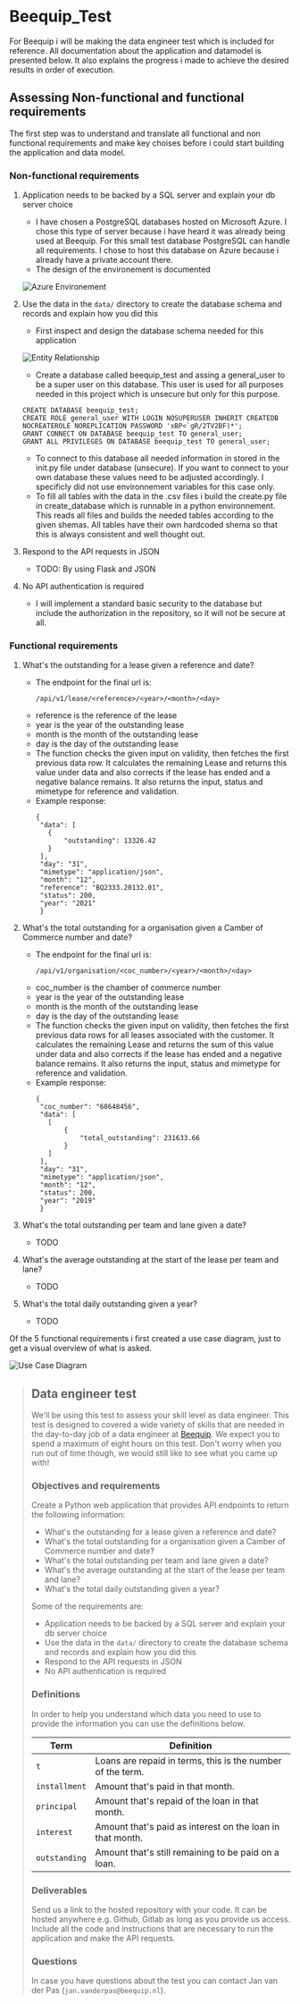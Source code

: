 # Beequip_Test

For Beequip i will be making the data engineer test which is included for reference. All documentation about the application and datamodel is presented below. It also explains the progress i made to achieve the desired results in order of execution.

## Assessing Non-functional and functional requirements

The first step was to understand and translate all functional and non functional requirements and make key choises before i could start building the application and data model.

### Non-functional requirements

1. Application needs to be backed by a SQL server and explain your db server choice
   - I have chosen a PostgreSQL databases hosted on Microsoft Azure. I chose this type of server because i have heard it was already being used at Beequip. For this small test database PostgreSQL can handle all requirements. I chose to host this database on Azure because i already have a private account there.  
   - The design of the environement is documented
   
   ![Azure Environement](docs/20211207_Azure_Cloud_Beequip.png)  
   

2. Use the data in the `data/` directory to create the database schema and records and explain how you did this
   - First inspect and design the database schema needed for this application
   
   ![Entity Relationship](docs/20211209_Entity_Relationship.png)    
   
   - Create a database called beequip_test and assing a general_user to be a super user on this database. This user is used for all purposes needed in this project which is unsecure but only for this purpose.
   ```
   CREATE DATABASE beequip_test;
   CREATE ROLE general_user WITH LOGIN NOSUPERUSER INHERIT CREATEDB NOCREATEROLE NOREPLICATION PASSWORD 'xBP<`gR/2TV2BF)*';
   GRANT CONNECT ON DATABASE beequip_test TO general_user;
   GRANT ALL PRIVILEGES ON DATABASE beequip_test TO general_user;
   ```
   - To connect to this database all needed information in stored in the init.py file under database (unsecure). If you want to connect to your own database these values need to be adjusted accordingly. I specificly did not use environnement variables for this case only.
   - To fill all tables with the data in the .csv files i build the create.py file in create_database which is runnable in a python environnement. This reads all files and builds the needed tables according to the given shemas. All tables have their own hardcoded shema so that this is always consistent and well thought out. 
   
3. Respond to the API requests in JSON
   - TODO: By using Flask and JSON
4. No API authentication is required
   - I will implement a standard basic security to the database but include the authorization in the repository, so it will not be secure at all.

### Functional requirements

1. What's the outstanding for a lease given a reference and date?
   - The endpoint for the final url is:
     ```
     /api/v1/lease/<reference>/<year>/<month>/<day>
     ```
   - reference is the reference of the lease
   - year is the year of the outstanding lease
   - month is the month of the outstanding lease  
   - day is the day of the outstanding lease
   - The function checks the given input on validity, then fetches the first previous data row. It calculates the remaining Lease and returns this value under data and also corrects if the lease has ended and a negative balance remains. It also returns the input, status and mimetype for reference and validation. 
   - Example response:
     ```
     {
      "data": [
        {
            "outstanding": 13326.42
        }
      ],
      "day": "31",
      "mimetype": "application/json",
      "month": "12",
      "reference": "BQ2333.20132.01",
      "status": 200,
      "year": "2021"
      }
     ```
          
2. What's the total outstanding for a organisation given a Camber of Commerce number and date?
   - The endpoint for the final url is:
     ```
     /api/v1/organisation/<coc_number>/<year>/<month>/<day>
     ```
   - coc_number is the chamber of commerce number
   - year is the year of the outstanding lease
   - month is the month of the outstanding lease  
   - day is the day of the outstanding lease
   - The function checks the given input on validity, then fetches the first previous data rows for all leases associated with the customer. It calculates the remaining Lease and returns the sum of this value under data and also corrects if the lease has ended and a negative balance remains. It also returns the input, status and mimetype for reference and validation. 
   - Example response:
     ```
     {
      "coc_number": "68648456",
      "data": [
        [
            {
                "total_outstanding": 231633.66
            }
        ]
      ],
      "day": "31",
      "mimetype": "application/json",
      "month": "12",
      "status": 200,
      "year": "2019"
      }
     ```
     

3. What's the total outstanding per team and lane given a date?
   - TODO
4. What's the average outstanding at the start of the lease per team and lane?
   - TODO
5. What's the total daily outstanding given a year?
   - TODO    

Of the 5 functional requirements i first created a use case diagram, just to get a visual overview of what is asked.

![Use Case Diagram](docs/20211207_Use_Cases.png)    


>## Data engineer test
>
>We'll be using this test to assess your skill level as data engineer. This test is designed to covered a wide variety of skills that are needed in the day-to-day job of a data engineer at [Beequip](https://www.beequip.nl/). We expect you to spend a maximum of eight hours on this test. Don't worry when you run out of time though, we would still like to see what you came up with!
>
>### Objectives and requirements
>
>Create a Python web application that provides API endpoints to return the following information:
>
>- What's the outstanding for a lease given a reference and date?
>- What's the total outstanding for a organisation given a Camber of Commerce number and date?
>- What's the total outstanding per team and lane given a date?
>- What's the average outstanding at the start of the lease per team and lane?
>- What's the total daily outstanding given a year?
>
>Some of the requirements are:
>
>- Application needs to be backed by a SQL server and explain your db server choice
>- Use the data in the `data/` directory to create the database schema and records and explain how you did this
>- Respond to the API requests in JSON
>- No API authentication is required
>
>
>### Definitions
>
>In order to help you understand which data you need to use to provide the information you can use the definitions below.
>
>| Term | Definition |
>| --- | --- |
>| `t` | Loans are repaid in terms, this is the number of the term. |
>| `installment` | Amount that's paid in that month. |
>| `principal` | Amount that's repaid of the loan in that month. |
>| `interest` | Amount that's paid as interest on the loan in that month. | 
>| `outstanding` | Amount that's still remaining to be paid on a loan. |
>
>
>### Deliverables
>
>Send us a link to the hosted repository with your code. It can be hosted anywhere e.g. Github, Gitlab as long as you provide us access. Include all the code and instructions that are necessary to run the application and make the API requests.
>
>### Questions
>
>In case you have questions about the test you can contact Jan van der Pas (`jan.vanderpas@beequip.nl`).

